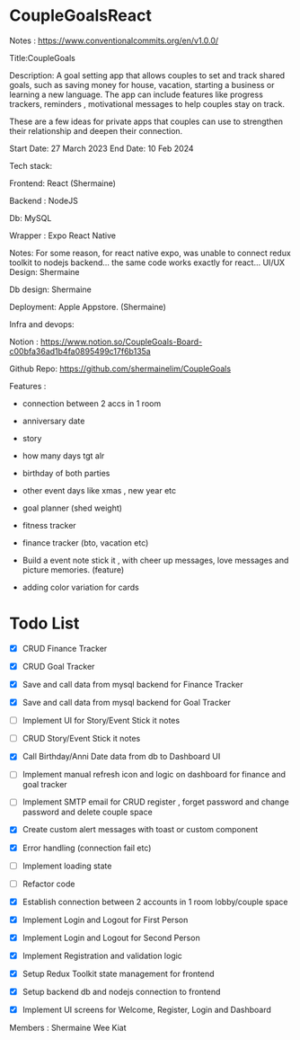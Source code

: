 # CoupleGoalsReact

Notes : https://www.conventionalcommits.org/en/v1.0.0/

Title:CoupleGoals

Description: A goal setting app that allows couples to set and track shared goals, such as saving money for house, vacation, starting a business or learning a new language. The app can include features like progress trackers, reminders , motivational messages to help couples stay on track.

These are a few ideas for private apps that couples can use to strengthen their relationship and deepen their connection.

Start Date: 27 March 2023 End Date: 10 Feb 2024

Tech stack:

Frontend: React (Shermaine)

Backend : NodeJS

Db: MySQL

Wrapper : Expo React Native

Notes: For some reason, for react native expo, was unable to connect redux toolkit to nodejs backend... the same code works exactly for react...
UI/UX Design: Shermaine

Db design: Shermaine

Deployment: Apple Appstore. (Shermaine)

Infra and devops:

Notion : https://www.notion.so/CoupleGoals-Board-c00bfa36ad1b4fa0895499c17f6b135a

Github Repo: https://github.com/shermainelim/CoupleGoals

Features :

- connection between 2 accs in 1 room
- anniversary date
- story
- how many days tgt alr
- birthday of both parties
- other event days like xmas , new year etc
- goal planner (shed weight)
- fitness tracker
- finance tracker (bto, vacation etc)

- Build a event note stick it , with cheer up messages, love messages and picture memories. (feature)
- adding color variation for cards


# Todo List
- [x] CRUD Finance Tracker
- [x] CRUD Goal Tracker 
- [x] Save and call data from mysql backend for Finance Tracker
- [x] Save and call data from mysql backend for Goal Tracker
- [ ] Implement UI for Story/Event Stick it notes
- [ ] CRUD Story/Event Stick it notes
- [x] Call Birthday/Anni Date data from db to Dashboard UI
- [ ] Implement manual refresh icon and logic on dashboard for finance and goal tracker
- [ ] Implement SMTP email for CRUD register , forget password and change password and delete couple space
- [x] Create custom alert messages with toast or custom component
- [x] Error handling (connection fail etc)
- [ ] Implement loading state
- [ ] Refactor code
- [x] Establish connection between 2 accounts in 1 room lobby/couple space
- [x] Implement Login and Logout for First Person
- [x] Implement Login and Logout for Second Person
- [x] Implement Registration and validation logic
- [x] Setup Redux Toolkit state management for frontend
- [x] Setup backend db and nodejs connection to frontend
- [x] Implement UI screens for Welcome, Register, Login and Dashboard    






Members : Shermaine Wee Kiat
